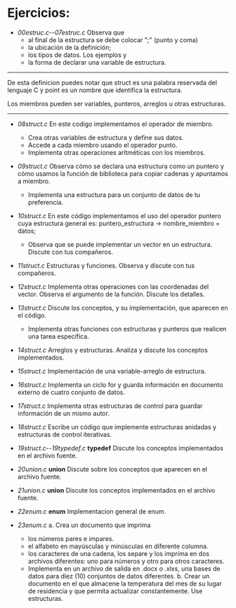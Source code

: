 # Ejercicios:
- *00estruc.c*--*07estruc.c* Observa que 
	- al final de la estructura se debe colocar ";" (punto y coma) 
	- la ubicación de la definición; 
	- los tipos de datos. Los ejemplos y 
	- la forma de declarar una variable de estructura.
___
De esta definicion puedes notar que struct es una palabra reservada 
del lenguaje C y point es un nombre que identifica la estructura.

Los miembros pueden ser variables, punteros, arreglos u otras 
estructuras.
___

- *08struct.c* En este codigo implementamos el operador de miembro. 
	- Crea otras variables de estructura y define sus datos.
	- Accede a cada miembro usando el operador punto.
	- Implementa otras operaciones aritméticas con los miembros.

- *09struct.c* Observa cómo se declara una estructura como un puntero y 
	cómo usamos la función de biblioteca para copiar cadenas y 
	apuntamos a miembro.
	- Implementa una estructura para un conjunto de datos de tu preferencia.

- *10struct.c* En este código implementamos el uso del 
	operador puntero cuya estructura general es:
	puntero_estructura -> nombre_miembro = datos;
	- Observa que se puede implementar un vector en un estructura. Discute con tus compañeros.
- *11struct.c* Estructuras y funciones. Observa y discute con tus compañeros.

- *12struct.c* Implementa otras operaciones con las coordenadas del vector.
	Observa el argumento de la función. Discute los detalles.

- *13struct.c* Discute los conceptos, y su implementación, que aparecen en el 
	código. 
	- Implementa otras funciones con estructuras y punteros que realicen una 
	tarea específica.

- *14struct.c* Arreglos y estructuras. Analiza y discute los conceptos implementados.

- *15struct.c* Implementación de una variable-arreglo de estructura.

- *16struct.c* Implementa un ciclo for y guarda información en documento externo de 
	cuatro conjunto de datos.

- *17struct.c* Implementa otras estructuras de control para guardar información de un mismo autor.

- *18struct.c* Escribe un código que implemente estructuras anidadas y estructuras de control iterativas.

- *19struct.c*--*19typedef.c* **typedef** Discute los conceptos implementados en el archivo fuente.

- *20union.c* **union** Discute sobre los conceptos que aparecen en el archivo fuente.

- *21union.c* **union** Discute los conceptos implementados en el archivo fuente.

- *22enum.c* **enum** Implementacion general de enum.

- *23enum.c* 
	a. Crea un documento que imprima 
	- los números pares e impares.
	- el alfabeto en mayúsculas y minúsculas en diferente columna.
	- los caracteres de una cadena, los separe y los imprima en dos archivos 
	diferentes: uno para números y otro para otros caracteres.
	- Implementa en un archivo de salida en .docx o .xlxs, 
	una bases de datos para diez (10) conjuntos de datos diferentes. 
	b. Crear un documento en el que almacene 
	la temperatura del mes de su lugar de residencia y que permita 
	actualizar constantemente. Use estructuras.


<!---

/* ********************* TEXTO SIN ACENTOS *********************/
// Recuerda documentar tus codigos

--->
